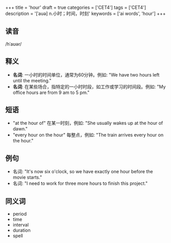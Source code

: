 +++
title = 'hour'
draft = true
categories = ['CET4']
tags = ['CET4']
description = '[ˈauə] n.小时；时间，时刻'
keywords = ['ai words', 'hour']
+++

## 读音
/hˈaʊər/

## 释义
- **名词**: 一小时的时间单位，通常为60分钟。例如: "We have two hours left until the meeting."
- **名词**: 在某些场合，指特定的一小时时段，如工作或学习的时间段。例如: "My office hours are from 9 am to 5 pm."

## 短语
- "at the hour of" 在某一时刻，例如: "She usually wakes up at the hour of dawn."
- "every hour on the hour" 每整点，例如: "The train arrives every hour on the hour."

## 例句
- 名词: "It's now six o'clock, so we have exactly one hour before the movie starts."
- 名词: "I need to work for three more hours to finish this project."

## 同义词
- period
- time
- interval
- duration
- spell
